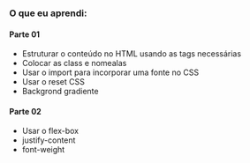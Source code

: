 ### O que eu aprendi:
#### Parte 01
- Estruturar o conteúdo no HTML usando as tags necessárias
- Colocar as class e nomealas
- Usar o import para incorporar uma fonte no CSS
- Usar o reset CSS
- Backgrond gradiente
#### Parte 02
- Usar o flex-box
- justify-content
- font-weight


